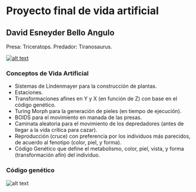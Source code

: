 # Proyecto final de vida artificial
## David Esneyder Bello Angulo

Presa: Triceratops.
Predador: Tiranosaurus.

[![alt text](http://bagelstravels.com/wp-content/uploads/2016/02/YouTube-social-icon2.jpg)]()

### Conceptos de Vida Artificial

* Sistemas de Lindenmayer para la construcción de plantas.
* Estaciones.
* Transformaciones afines en Y y X (en función de Z) con base en el código genético.
* Turing Morph para la generación de pieles (en tiempo de ejecución).
* BOIDS para el movimiento en manada de las presas.
* Caminata aleatoria para el movimiento de los depredadores (antes de llegar a la vida crítica para cazar).
* Reproducción (cruce) con preferencia por los individuos más parecidos, de acuerdo al fenotipo (color, piel, y forma).
* Código Genético que define el metabolismo, color, piel, vista, y forma (transformación afín) del individuo.

### Código genético
![alt text](https://lh6.googleusercontent.com/yRpVUg3ca7ARj6jMbrBUs5QOj2Pj-5UISVZtQ-l1PANG8LJkLo2bpKkdrmw9CtPWtUC0iXTQdtdNnqal-nRJ=w1366-h662)
